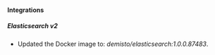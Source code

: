 
#### Integrations

##### Elasticsearch v2

- Updated the Docker image to: *demisto/elasticsearch:1.0.0.87483*.
